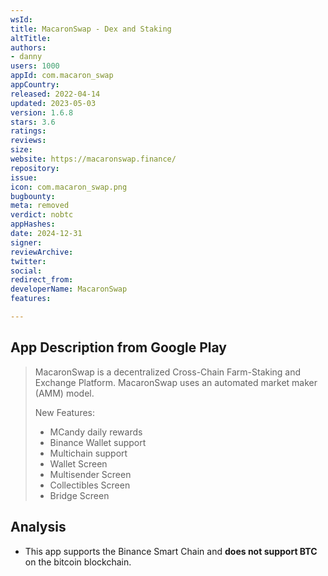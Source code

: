 ```yaml
---
wsId: 
title: MacaronSwap - Dex and Staking
altTitle: 
authors:
- danny
users: 1000
appId: com.macaron_swap
appCountry: 
released: 2022-04-14
updated: 2023-05-03
version: 1.6.8
stars: 3.6
ratings: 
reviews: 
size: 
website: https://macaronswap.finance/
repository: 
issue: 
icon: com.macaron_swap.png
bugbounty: 
meta: removed
verdict: nobtc
appHashes: 
date: 2024-12-31
signer: 
reviewArchive: 
twitter: 
social: 
redirect_from: 
developerName: MacaronSwap
features: 

---
```


## App Description from Google Play

> MacaronSwap is a decentralized Cross-Chain Farm-Staking and Exchange Platform. MacaronSwap uses an automated market maker (AMM) model.
>
> New Features:
> - MCandy daily rewards
> - Binance Wallet support
> - Multichain support
> - Wallet Screen
> - Multisender Screen
> - Collectibles Screen
> - Bridge Screen

## Analysis 

-  This app supports the Binance Smart Chain and **does not support BTC** on the bitcoin blockchain.

